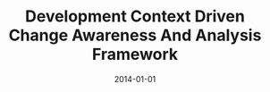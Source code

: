 ---
title: "Development Context Driven Change Awareness And Analysis Framework"
date: 2014-01-01
venue: "36th International Conference on Software Engineering, ICSE '14, Companion Proceedings, Hyderabad, India, May 31 - June 07, 2014"
paperurl: https://doi.org/10.1145/2591062.2591100
authors: "Anita Sarma, Joshua Branchaud, Matthew B Dwyer, Suzette Person and Neha Rungta"
awards: ""
---